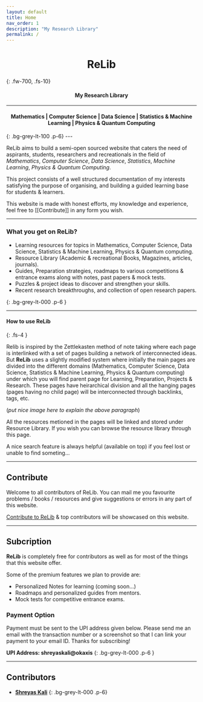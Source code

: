 ```yaml
---
layout: default
title: Home
nav_order: 1
description: "My Research Library"
permalink: /
---
```

 <!---<p align="center">
  <img src="/assets/images/mathdigilab.svg.png" width="100">
 </p>--->
 <!---<p align="center">
  <img src="/assets/images/Mathdigilab-logo.svg" alt="Mathdigilab"  width="max-width" />
 </p>--->
<h1 align="center"><strong> ReLib </strong></h1>
{: .fw-700, .fs-10}

<h4 align="center">My Research Library</h4>
<!-- <p align="center">/p> -->

---

<h4 align="center">Mathematics | Computer Science | Data Science | Statistics & Machine Learning | Physics & Quantum Computing</h4>
{: .bg-grey-lt-100 .p-6}
---

ReLib aims to build a semi-open sourced website that caters the need of aspirants, students, researchers and recreationals in the field of *Mathematics*, *Computer Science*, *Data Science*, *Statistics*, *Machine Learning*, *Physics & Quantum Computing*.

This project consists of a well structured documentation of my interests satisfying the purpose of organising, and building a guided learning base for students & learners.

This website is made with honest efforts, my knowledge and experience, feel free to [[Contribute]] in any form you wish.


---

### What you get on <b>ReLib</b>?

- Learning resources for topics in Mathematics, Computer Science, Data Science, Statistics & Machine Learning, Physics & Quantum computing.
- Resource Library (Academic & recreational Books, Magazines, articles, journals).
- Guides, Preparation strategies, roadmaps to various competitions & entrance exams along with notes, past papers & mock tests.
- Puzzles & project ideas to discover and strengthen your skills.
- Recent research breakthroughs, and collection of open research papers.

{: .bg-grey-lt-000 .p-6 }

---

#### How to use <b>ReLib</b>

{: .fs-4 }

Relib is inspired by the Zettlekasten method of note taking where each page is interlinked with a set of pages building a network of interconnected ideas. But **ReLib** uses a slightly modified system where initially the main pages are divided into the different domains (Mathematics, Computer Science, Data Science, Statistics & Machine Learning, Physics & Quantum computing) under which you will find parent page for Learning, Preparation, Projects & Research. These pages have heirarchical division and all the hanging pages (pages having no child page) will be interconnected through backlinks, tags, etc.

(*put nice image here to explain the above paragraph*)

All the resources metioned in the pages will be linked and stored under Resource Library. If you wish you can browse the resource library through this page.

A nice search feature is always helpful (available on top) if you feel lost or unable to find someting...

---

## Contribute

Welcome to all contributors of ReLib. You can mail me you favourite problems / books / resources and give suggestions or errors in any part of this website.

[Contribute to ReLib](https://shreyaskali.github.io/docs/contribute) & top contributors will be showcased on this website.

---

## Subcription

**ReLib** is completely free for contributors as well as for most of the things that this website offer.

Some of the premium features we plan to provide are:

- Personalized Notes for learning (coming soon...)
- Roadmaps and personalized guides from mentors.
- Mock tests for competitive entrance exams.

### Payment Option

Payment must be sent to the UPI address given below. Please send me an email with the transaction number or a screenshot so that I can link your payment to your email ID. Thanks for subscribing!

**UPI Address: shreyaskali@okaxis**
{: .bg-grey-lt-000 .p-6 }

---

## Contributors

- [**Shreyas Kali**](https://github.com/Shreyaskali)
{: .bg-grey-lt-000 .p-6}